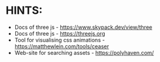 # HINTS: 
- Docs of three js - https://www.skypack.dev/view/three
- Docs of three js - https://threejs.org
- Tool for visualising css animations - https://matthewlein.com/tools/ceaser
- Web-site for searching assets - https://polyhaven.com/
